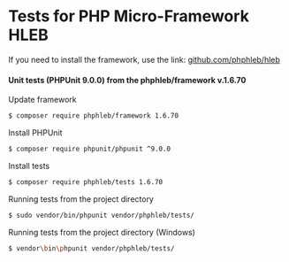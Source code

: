 Tests for PHP Micro-Framework HLEB
=====================

 If you need to install the framework, use the link: [github.com/phphleb/hleb](https://github.com/phphleb/hleb) 
 
 
 #### Unit tests (PHPUnit 9.0.0) from the phphleb/framework v.1.6.70

Update framework

```bash
$ composer require phphleb/framework 1.6.70
```

Install PHPUnit

```bash
$ composer require phpunit/phpunit ^9.0.0
```

Install tests

```bash
$ composer require phphleb/tests 1.6.70
```

Running tests from the project directory

```bash
$ sudo vendor/bin/phpunit vendor/phphleb/tests/
```

Running tests from the project directory (Windows)

```bash
$ vendor\bin\phpunit vendor/phphleb/tests/
```
